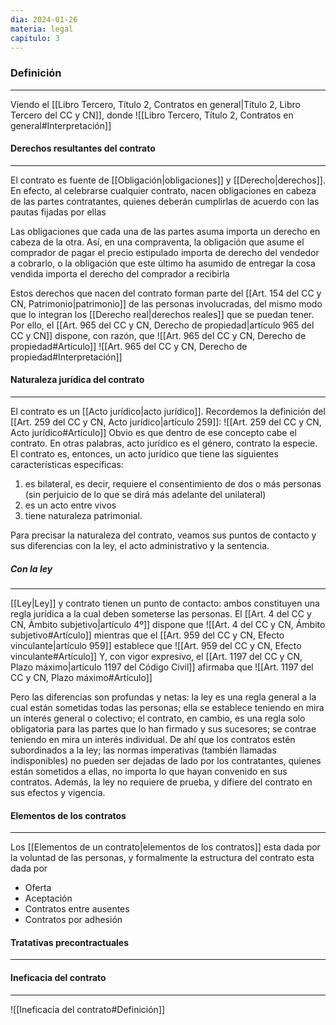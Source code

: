 ```yaml
---
dia: 2024-01-26
materia: legal
capitulo: 3
---
```

### Definición
---
Viendo el [[Libro Tercero, Título 2, Contratos en general|Título 2, Libro Tercero del CC y CN]], donde ![[Libro Tercero, Título 2, Contratos en general#Interpretación]]
#### Derechos resultantes del contrato
---
El contrato es fuente de [[Obligación|obligaciones]] y [[Derecho|derechos]]. En efecto, al celebrarse cualquier contrato, nacen obligaciones en cabeza de las partes contratantes, quienes deberán cumplirlas de acuerdo con las pautas fijadas por ellas

Las obligaciones que cada una de las partes asuma importa un derecho en cabeza de la otra. Así, en una compraventa, la obligación que asume el comprador de pagar el precio estipulado importa de derecho del vendedor a cobrarlo, o la obligación que este último ha asumido de entregar la cosa vendida importa el derecho del comprador a recibirla

Estos derechos que nacen del contrato forman parte del [[Art. 154 del CC y CN, Patrimonio|patrimonio]] de las personas involucradas, del mismo modo que lo integran los [[Derecho real|derechos reales]] que se puedan tener. Por ello, el [[Art. 965 del CC y CN, Derecho de propiedad|artículo 965 del CC y CN]] dispone, con razón, que ![[Art. 965 del CC y CN, Derecho de propiedad#Artículo]]
![[Art. 965 del CC y CN, Derecho de propiedad#Interpretación]]

#### Naturaleza jurídica del contrato
---
El contrato es un [[Acto jurídico|acto jurídico]]. Recordemos la definición del [[Art. 259 del CC y CN, Acto jurídico|artículo 259]]: ![[Art. 259 del CC y CN, Acto jurídico#Artículo]] 
Obvio es que dentro de ese concepto cabe el contrato. En otras palabras, acto jurídico es el género, contrato la especie. El contrato es, entonces, un acto jurídico que tiene las siguientes características específicas: 
1. es bilateral, es decir, requiere el consentimiento de dos o más personas (sin perjuicio de lo que se dirá más adelante del unilateral)
2. es un acto entre vivos
3. tiene naturaleza patrimonial. 

Para precisar la naturaleza del contrato, veamos sus puntos de contacto y sus diferencias con la ley, el acto administrativo y la sentencia. 

##### Con la ley 
---
[[Ley|Ley]] y contrato tienen un punto de contacto: ambos constituyen una regla jurídica a la cual deben someterse las personas. El [[Art. 4 del CC y CN, Ámbito subjetivo|artículo 4º]] dispone que ![[Art. 4 del CC y CN, Ámbito subjetivo#Artículo]] 
mientras que el [[Art. 959 del CC y CN, Efecto vinculante|artículo 959]] establece que ![[Art. 959 del CC y CN, Efecto vinculante#Artículo]]
Y, con vigor expresivo, el [[Art. 1197 del CC y CN, Plazo máximo|artículo 1197 del Código Civil]] afirmaba que ![[Art. 1197 del CC y CN, Plazo máximo#Artículo]]

Pero las diferencias son profundas y netas: la ley es una regla general a la cual están sometidas todas las personas; ella se establece teniendo en mira un interés general o colectivo; el contrato, en cambio, es una regla solo obligatoria para las partes que lo han firmado y sus sucesores; se contrae teniendo en mira un interés individual. De ahí que los contratos estén subordinados a la ley; las normas imperativas (también llamadas indisponibles) no pueden ser dejadas de lado por los contratantes, quienes están sometidos a ellas, no importa lo que hayan convenido en sus contratos. Además, la ley no requiere de prueba, y difiere del contrato en sus efectos y vigencia.

#### Elementos de los contratos
---
Los [[Elementos de un contrato|elementos de los contratos]] esta dada por la voluntad de las personas, y formalmente la estructura del contrato esta dada por
* Oferta
* Aceptación
* Contratos entre ausentes
* Contratos por adhesión

#### Tratativas precontractuales
---


#### Ineficacia del contrato
---
![[Ineficacia del contrato#Definición]]